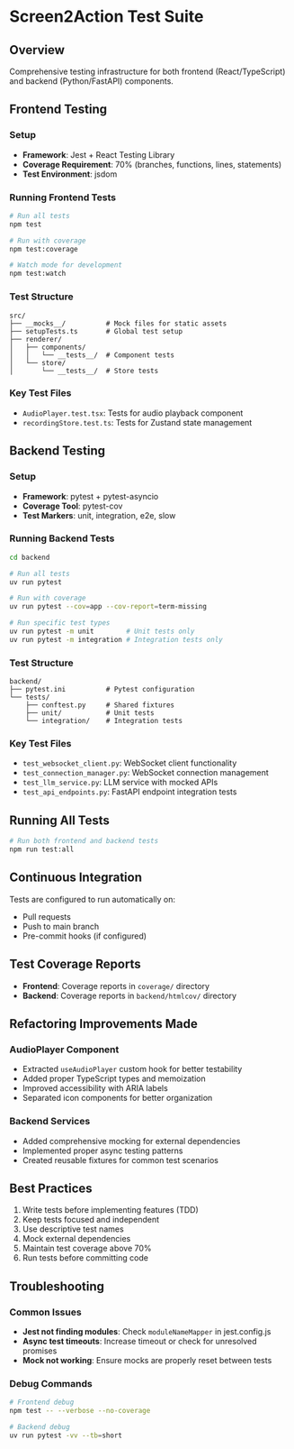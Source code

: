 # Screen2Action Test Suite

## Overview
Comprehensive testing infrastructure for both frontend (React/TypeScript) and backend (Python/FastAPI) components.

## Frontend Testing

### Setup
- **Framework**: Jest + React Testing Library
- **Coverage Requirement**: 70% (branches, functions, lines, statements)
- **Test Environment**: jsdom

### Running Frontend Tests
```bash
# Run all tests
npm test

# Run with coverage
npm test:coverage

# Watch mode for development
npm test:watch
```

### Test Structure
```
src/
├── __mocks__/          # Mock files for static assets
├── setupTests.ts       # Global test setup
├── renderer/
│   ├── components/
│   │   └── __tests__/  # Component tests
│   └── store/
│       └── __tests__/  # Store tests
```

### Key Test Files
- `AudioPlayer.test.tsx`: Tests for audio playback component
- `recordingStore.test.ts`: Tests for Zustand state management

## Backend Testing

### Setup
- **Framework**: pytest + pytest-asyncio
- **Coverage Tool**: pytest-cov
- **Test Markers**: unit, integration, e2e, slow

### Running Backend Tests
```bash
cd backend

# Run all tests
uv run pytest

# Run with coverage
uv run pytest --cov=app --cov-report=term-missing

# Run specific test types
uv run pytest -m unit        # Unit tests only
uv run pytest -m integration # Integration tests only
```

### Test Structure
```
backend/
├── pytest.ini          # Pytest configuration
└── tests/
    ├── conftest.py     # Shared fixtures
    ├── unit/           # Unit tests
    └── integration/    # Integration tests
```

### Key Test Files
- `test_websocket_client.py`: WebSocket client functionality
- `test_connection_manager.py`: WebSocket connection management
- `test_llm_service.py`: LLM service with mocked APIs
- `test_api_endpoints.py`: FastAPI endpoint integration tests

## Running All Tests
```bash
# Run both frontend and backend tests
npm run test:all
```

## Continuous Integration
Tests are configured to run automatically on:
- Pull requests
- Push to main branch
- Pre-commit hooks (if configured)

## Test Coverage Reports
- **Frontend**: Coverage reports in `coverage/` directory
- **Backend**: Coverage reports in `backend/htmlcov/` directory

## Refactoring Improvements Made

### AudioPlayer Component
- Extracted `useAudioPlayer` custom hook for better testability
- Added proper TypeScript types and memoization
- Improved accessibility with ARIA labels
- Separated icon components for better organization

### Backend Services
- Added comprehensive mocking for external dependencies
- Implemented proper async testing patterns
- Created reusable fixtures for common test scenarios

## Best Practices
1. Write tests before implementing features (TDD)
2. Keep tests focused and independent
3. Use descriptive test names
4. Mock external dependencies
5. Maintain test coverage above 70%
6. Run tests before committing code

## Troubleshooting

### Common Issues
- **Jest not finding modules**: Check `moduleNameMapper` in jest.config.js
- **Async test timeouts**: Increase timeout or check for unresolved promises
- **Mock not working**: Ensure mocks are properly reset between tests

### Debug Commands
```bash
# Frontend debug
npm test -- --verbose --no-coverage

# Backend debug
uv run pytest -vv --tb=short
```